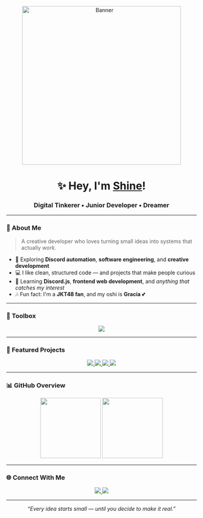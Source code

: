 <p align="center">
  <img src="https://media1.tenor.com/m/HwYtFJQO3WAAAAAd/anime-hi.gif" width="420" alt="Banner">
</p>

<h1 align="center">✨ Hey, I'm <a href="https://github.com/zlxrnn">Shine</a>!</h1>
<h3 align="center">Digital Tinkerer • Junior Developer • Dreamer</h3>

---

### 🌸 About Me
> A creative developer who loves turning small ideas into systems that actually *work*.

- 🧠 Exploring **Discord automation**, **software engineering**, and **creative development**
- 💻 I like clean, structured code — and projects that make people curious
- 🌱 Learning **Discord.js**, **frontend web development**, and *anything that catches my interest*
- 🎶 Fun fact: I'm a **JKT48 fan**, and my oshi is **Gracia** 💕

---

### 🧰 Toolbox
<p align="center">
  <img src="https://skillicons.dev/icons?i=discordjs,html,css,discord,ae,figma,vscode&theme=dark" />
</p>

---

### 🚧 Featured Projects
<p align="center">
  <a href="https://github.com/zlxrnn/JKT48-Private-Message">
    <img src="https://github-readme-stats.vercel.app/api/pin/?username=zlxrnn&repo=JKT48-Private-Message&theme=midnight-purple&hide_border=true" />
  </a>
  <a href="https://github.com/zlxrnn/Lobbyverse-Bot">
    <img src="https://github-readme-stats.vercel.app/api/pin/?username=zlxrnn&repo=Lobbyverse-Bot&theme=midnight-purple&hide_border=true" />
  </a>
  <a href="https://github.com/zlxrnn/Gacha-Collection">
    <img src="https://github-readme-stats.vercel.app/api/pin/?username=zlxrnn&repo=Gacha-Collection&theme=midnight-purple&hide_border=true" />
  </a>
  <a href="https://github.com/zlxrnn/Executables-Customs">
    <img src="https://github-readme-stats.vercel.app/api/pin/?username=zlxrnn&repo=Executables-Customs&theme=midnight-purple&hide_border=true" />
  </a>
</p>

---

### 📊 GitHub Overview
<p align="center">
  <img height="160px" src="https://github-readme-stats.vercel.app/api?username=zlxrnn&show_icons=true&theme=midnight-purple&count_private=true&hide_border=true" />
  <img height="160px" src="https://github-readme-stats.vercel.app/api/top-langs/?username=zlxrnn&layout=compact&theme=midnight-purple&hide_border=true" />
</p>

---

### 🌐 Connect With Me
<p align="center">
  <a href="https://discord.com/users/_onlyshinee">
    <img src="https://img.shields.io/badge/Discord-%40_onlyshinee-5865F2?style=flat&logo=discord" />
  </a>
  <a href="https://github.com/zlxrnn">
    <img src="https://img.shields.io/badge/GitHub-zlxrnn-171515?style=flat&logo=github" />
  </a>
</p>

---

<p align="center">
  <i>“Every idea starts small — until you decide to make it real.”</i>
</p>
